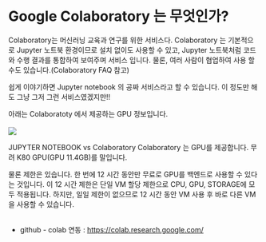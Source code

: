 # Google Colaboratory 는 무엇인가?
 
Colaboratory는 머신러닝 교육과 연구를 위한 서비스다. Colaboratory 는 기본적으로 Jupyter 노트북 환경이므로 설치 없이도 사용할 수 있고, Jupyter 노트북처럼 코드와 수행 결과를 통합하여 보여주며 서비스 입니다. 물론, 여러 사람이 협업하여 사용 할 수도 있습니다.(Colaboratory FAQ 참고)<br>

쉽게 이야기하면 Jupyter notebook 의 공짜 서비스라고 할 수 있습니다. 이 정도만 해도 그냥 그저 그런 서비스였겠지만!!<br>

아래는 Colaboratoty 에서 제공하는 GPU 정보입니다.<br><br>
![](https://cdn-images-1.medium.com/max/1600/1*upUpzcXJatEiH8flyGZlCQ.png)

JUPYTER NOTEBOOK vs Colaboratory
Colaboratory 는 GPU를 제공합니다. 무려 K80 GPU(GPU 11.4GB)를 말입니다. <br>

물론 제한은 있습니다. 한 번에 12 시간 동안만 무료로 GPU를 백엔드로 사용할 수 있다는 것입니다. 이 12 시간 제한은 단일 VM 할당 제한으로 CPU, GPU, STORAGE에 모두 적용됩니다. 하지만, 일일 제한이 없으므로 12 시간 동안 VM 사용 후 바로 다른 VM을 사용할 수 있습니다.<br>
<br>
* github - colab 연동 : https://colab.research.google.com/
